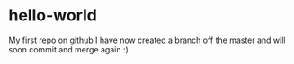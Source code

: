 # hello-world
My first repo on github
I have now created a branch off the master and will soon commit and merge again :)
